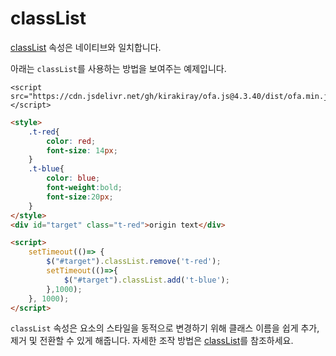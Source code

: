 # classList

[classList](https://developer.mozilla.org/ko/docs/Web/API/Element/classList) 속성은 네이티브와 일치합니다.

아래는 `classList`를 사용하는 방법을 보여주는 예제입니다.

<html-viewer>

```
<script src="https://cdn.jsdelivr.net/gh/kirakiray/ofa.js@4.3.40/dist/ofa.min.js"></script>
```

```html
<style>
    .t-red{
        color: red;
        font-size: 14px;
    }
    .t-blue{
        color: blue;
        font-weight:bold;
        font-size:20px;
    }
</style>
<div id="target" class="t-red">origin text</div>

<script>
    setTimeout(()=> {
        $("#target").classList.remove('t-red');
        setTimeout(()=>{
            $("#target").classList.add('t-blue');
        },1000);
    }, 1000);
</script>
```

</html-viewer>

`classList` 속성은 요소의 스타일을 동적으로 변경하기 위해 클래스 이름을 쉽게 추가, 제거 및 전환할 수 있게 해줍니다. 자세한 조작 방법은 [classList](https://developer.mozilla.org/en-US/docs/Web/API/Element/classList)를 참조하세요.